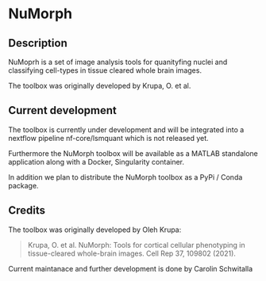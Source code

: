 # NuMorph 

## Description

NuMoprh is a set of image analysis tools for quanityfing nuclei and classifying cell-types in tissue cleared whole brain images.

The toolbox was originally developed by Krupa, O. et al. 

## Current development
The toolbox is currently under development and will be integrated into a nextflow pipeline nf-core/lsmquant which is not released yet. 

Furthermore the NuMorph toolbox will be available as a MATLAB standalone application along with a Docker, Singularity container.

In addition we plan to distribute the NuMorph toolbox as a PyPi / Conda package. 

## Credits
The toolbox was originally developed by  Oleh Krupa:

> Krupa, O. et al. NuMorph: Tools for cortical cellular phenotyping in tissue-cleared whole-brain images. Cell Rep 37, 109802 (2021). 

Current maintanace and further development is done by Carolin Schwitalla


[here is a link]: https://bitbucket.org/steinlabunc/numorph/downloads/3DNucleiTracingData.zip
[test data]: https://bitbucket.org/steinlabunc/numorph/downloads/test_images.zip
